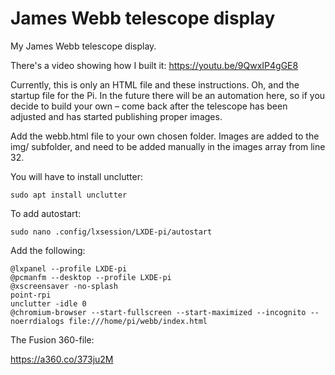 # James Webb telescope display
My James Webb telescope display.

There's a video showing how I built it: https://youtu.be/9QwxIP4gGE8

Currently, this is only an HTML file and these instructions. Oh, and the startup file for the Pi. In the future there will be an automation here, so if you decide to build your own – come back after the telescope has been adjusted and has started publishing proper images.

Add the webb.html file to your own chosen folder. Images are added to the img/ subfolder, and need to be added manually in the images array from line 32. 

You will have to install unclutter: 

```
sudo apt install unclutter
```

To add autostart:

```
sudo nano .config/lxsession/LXDE-pi/autostart
```

Add the following:

```
@lxpanel --profile LXDE-pi
@pcmanfm --desktop --profile LXDE-pi
@xscreensaver -no-splash
point-rpi
unclutter -idle 0
@chromium-browser --start-fullscreen --start-maximized --incognito --noerrdialogs file:///home/pi/webb/index.html
```

The Fusion 360-file:

https://a360.co/373ju2M
